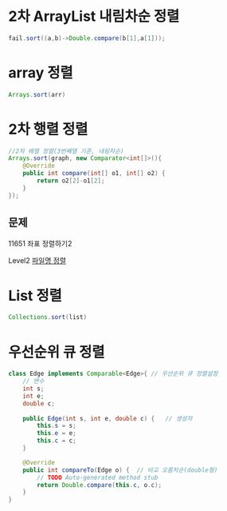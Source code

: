 # 2차 ArrayList 내림차순 정렬

```java
fail.sort((a,b)->Double.compare(b[1],a[1]));
```



# array 정렬 

```java
Arrays.sort(arr)
```



# 2차 행렬 정렬

```java
//2차 배열 정렬(3번째열 기준, 내림차순)
Arrays.sort(graph, new Comparator<int[]>(){
    @Override
    public int compare(int[] o1, int[] o2) {
        return o2[2]-o1[2];
    }
});
```

## 문제 

11651 좌표 정렬하기2

Level2 [파일명 정렬](https://programmers.co.kr/learn/courses/30/lessons/17686)



# List 정렬 

```java
Collections.sort(list)
```



# 우선순위 큐 정렬

```java
class Edge implements Comparable<Edge>{	// 우선순위 큐 정렬설정
	// 변수
	int s;	
	int e;
	double c;
	
	public Edge(int s, int e, double c) {	// 생성자
		this.s = s;
		this.e = e;
		this.c = c;
	}

	@Override
	public int compareTo(Edge o) {	// 비교 오름차순(double형)
		// TODO Auto-generated method stub
		return Double.compare(this.c, o.c);
	}	
}
```


